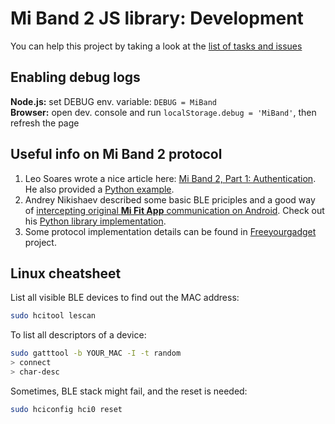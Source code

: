 # Mi Band 2 JS library: Development

You can help this project by taking a look at the [list of tasks and issues](https://github.com/vshymanskyy/miband-js/issues)

## Enabling debug logs

**Node.js:** set DEBUG env. variable: `DEBUG = MiBand`  
**Browser:** open dev. console and run `localStorage.debug = 'MiBand'`, then refresh the page

## Useful info on Mi Band 2 protocol

1. Leo Soares wrote a nice article here: [Mi Band 2, Part 1: Authentication](https://leojrfs.github.io/writing/miband2-part1-auth/). He also provided a [Python example](https://github.com/leojrfs/miband2).
2. Andrey Nikishaev described some basic BLE priciples and a good way of [intercepting original **Mi Fit App** communication on Android](https://medium.com/@a.nikishaev/how-i-hacked-xiaomi-miband-2-to-control-it-from-linux-a5bd2f36d3ad).
   Check out his [Python library implementation](https://github.com/creotiv/MiBand2).
3. Some protocol implementation details can be found in [Freeyourgadget](https://github.com/Freeyourgadget/Gadgetbridge/tree/master/app/src/main/java/nodomain/freeyourgadget/gadgetbridge/service/devices/miband2) project.

## Linux cheatsheet

List all visible BLE devices to find out the MAC address:
```sh
sudo hcitool lescan
```

To list all descriptors of a device:
```sh
sudo gatttool -b YOUR_MAC -I -t random
> connect
> char-desc
```

Sometimes, BLE stack might fail, and the reset is needed:

```sh
sudo hciconfig hci0 reset
```
